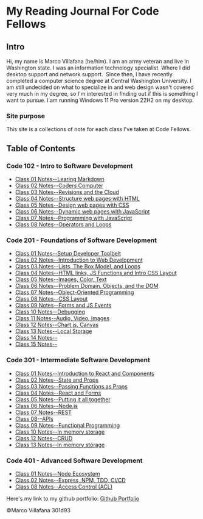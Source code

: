 # My Reading Journal For Code Fellows

## Intro

Hi, my name is Marco Villafana (he/him). I am an army veteran and live in Washington state. I was an information technology specialist. Where I did desktop support and network support.  Since then, I have recently completed a computer science degree at Central Washington University. I am still undecided on what to specialize in and web design wasn't covered very much in my degree, so I'm interested in finding out if this is something I want to pursue. I am running Windows 11 Pro version 22H2 on my desktop.

### Site purpose

This site is a collections of note for each class I've taken at Code Fellows.

## Table of Contents

### Code 102 - Intro to Software Development

+ [Class 01 Notes--Learing Markdown](/102/class1.md)
+ [Class 02 Notes--Coders Computer](/102/class2.md)
+ [Class 03 Notes--Revisions and the Cloud](/102/class3.md)
+ [Class 04 Notes--Structure web pages with HTML](/102/class4.md)
+ [Class 05 Notes--Design web pages with CSS](/102/class5.md)
+ [Class 06 Notes--Dynamic web pages with JavaScript](/102/class6.md)
+ [Class 07 Notes--Programming with JavaScript](/102/class7.md)
+ [Class 08 Notes--Operators and Loops](/102/class8.md)

### Code 201 - Foundations of Software Development

+ [Class 01 Notes--Setup Developer Toolbelt](/201/class1.md)
+ [Class 02 Notes--Introduction to Web Development](/201/class2.md)
+ [Class 03 Notes--Lists, The Box Model, and Loops](/201/class3.md)
+ [Class 04 Notes--HTML links, JS Functions and Intro CSS Layout](/201/class4.md)
+ [Class 05 Notes--Images, Color, Text](/201/class5.md)
+ [Class 06 Notes--Problem Domain, Objects, and the DOM](/201/class6.md)
+ [Class 07 Notes--Object-Oriented Programming](/201/class7.md)
+ [Class 08 Notes--CSS Layout](/201/class8.md)
+ [Class 09 Notes--Forms and JS Events](/201/class9.md)
+ [Class 10 Notes--Debugging](/201/class10.md)
+ [Class 11 Notes--Audio, Video, Images](/201/class11.md)
+ [Class 12 Notes--Chart.js, Canvas](/201/class12.md)
+ [Class 13 Notes--Local Storage](/201/class13.md)
+ [Class 14 Notes--](/201/class14.md)
+ [Class 15 Notes--](/201/class15.md)

### Code 301 - Intermediate Software Development

+ [Class 01 Notes--Introduction to React and Components](/301/class01.md)
+ [Class 02 Notes--State and Props](/301/class02.md)
+ [Class 03 Notes--Passing Functions as Props](/301/class03.md)
+ [Class 04 Notes--React and Forms](/301/class04.md)
+ [Class 05 Notes--Putting it all together](/301/class05.md)
+ [Class 06 Notes--Node.js](/301/class06.md)
+ [Class 07 Notes--REST](/301/class07.md)
+ [Class 08--APIs](/301/class08.md)
+ [Class 09 Notes--Functional Programming](/301/class09.md)
+ [Class 10 Notes--In memory storage](/301/class10.md)
+ [Class 12 Notes--CRUD](/301/class12.md)
+ [Class 13 Notes--In memory storage](/301/class13.md)


### Code 401 - Advanced Software Development

+ [Class 01 Notes--Node Ecosystem](/401/class01.md)
+ [Class 02 Notes--Express, NPM, TDD, CI/CD](/401/class02.md)
+ [Class 08 Notes--Access Control (ACL)](/401/class08.md)

Here's my link to my github portfolio: [Github Portfolio](https://github.com/villafanam)

©Marco Villafana 301d93
